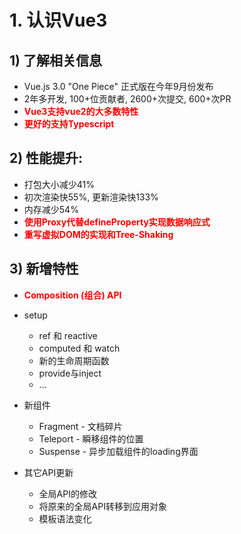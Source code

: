 # 1. 认识Vue3

## 1) 了解相关信息

- Vue.js 3.0 "One Piece" 正式版在今年9月份发布
- 2年多开发, 100+位贡献者, 2600+次提交, 600+次PR
- <font color='red'>**Vue3支持vue2的大多数特性**</font>
- <font color='red'>**更好的支持Typescript**</font>



## 2) 性能提升:

- 打包大小减少41%
- 初次渲染快55%, 更新渲染快133%
- 内存减少54%
- <font color='red'>**使用Proxy代替defineProperty实现数据响应式**</font>
- <font color='red'>**重写虚拟DOM的实现和Tree-Shaking**</font>



## 3) 新增特性 

- <font color='red'>**Composition (组合) API**</font>
- setup
  - ref 和 reactive
  - computed 和 watch
  - 新的生命周期函数
  - provide与inject
  - ...

- 新组件

  - Fragment - 文档碎片
  - Teleport - 瞬移组件的位置
  - Suspense - 异步加载组件的loading界面

- 其它API更新

  - 全局API的修改
  - 将原来的全局API转移到应用对象
  - 模板语法变化

